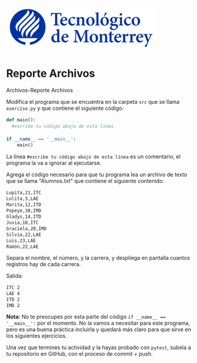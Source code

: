 ![Tec de Monterrey](../../images/logotecmty.png)
# Reporte Archivos
Archivos-Reporte Archivos

Modifica el programa que se encuentra en la carpeta `src` que se llama `exercise.py` y que contiene el siguiente código:

```python
def main():
  #escribe tu código abajo de esta línea

if __name__ == '__main__':
    main()
```

La línea `#escribe tu código abajo de esta línea` es un comentario, el programa la va a ignorar al ejecutarse.

Agrega el código necesario para que tu programa lea un archivo de texto que se llama "Alumnos.txt" que contiene el siguiente contenido:
````
Lupita,21,ITC
Lolita,3,LAE
Marita,12,ITD
Popeye,30,IMD
Gladys,14,ITD
Juvia,18,ITC
Graciela,20,IMD
Silvia,22,LAE
Luis,23,LAE
Ramón,22,LAE
````

Separa el nombre, el número, y la carrera, y despliega en pantalla cuantos registros hay de cada carrera.

Salida:
```
ITC 2
LAE 4
ITD 2
IMD 2
```


**Nota:** No te preocupes por esta parte del código `if __name__ == '__main__':` por el momento. No la vamos a necesitar para este programa, pero es una buena práctica incluirla y quedará más claro para que sirve en los siguientes ejercicios.

Una vez que termines tu actividad y la hayas probado con `pytest`, subela a tu repositorio en GitHub, con el proceso de commit + push.
